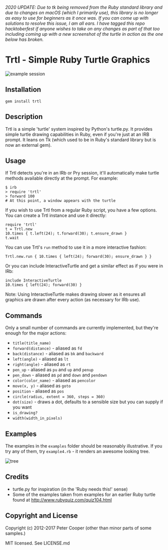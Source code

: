 *2020 UPDATE: Due to tk being removed from the Ruby standard library and due to changes on macOS (which I primarily use), this library is no longer as easy to use for beginners as it once was. If you can come up with solutions to resolve this issue, I am all ears. I have tagged this repo hacktoberfest if anyone wishes to take on any changes as part of that too including coming up with a new screenshot of the turtle in action as the one below has broken.*

# Trtl - Simple Ruby Turtle Graphics

![example session](http://no.gd/p/trtl-20120708-034138.jpg)

## Installation
    gem install trtl

## Description

Trtl is a simple 'turtle' system inspired by Python's turtle.py. It provides simple turtle drawing capabilities in Ruby, even if you're just at an IRB prompt. It leans on Tk (which used to be in Ruby's standard library but is now an external gem).

## Usage

If Trtl detects you're in an IRb or Pry session, it'll automatically make turtle
methods available directly at the prompt. For example:

    $ irb
    > require 'trtl'
    > forward 100
    # At this point, a window appears with the turtle

If you wish to use Trtl from a regular Ruby script, you have a few options. You
can create a Trtl instance and use it directly:

    require 'trtl'
    t = Trtl.new
    10.times { t.left(24); t.forward(30); t.ensure_drawn }
    t.wait

You can use Trtl's `run` method to use it in a more interactive fashion:

	Trtl.new.run { 10.times { left(24); forward(30); ensure_drawn } }

Or you can include InteractiveTurtle and get a similar effect as if you were in
IRb:

    include InteractiveTurtle
    10.times { left(24); forward(30) }

Note: Using InteractiveTurtle makes drawing slower as it ensures all graphics
are drawn after every action (as necessary for IRb use).

## Commands

Only a small number of commands are currently implemented, but they're enough for the major actions:

* `title(title_name)`
* `forward(distance)` - aliased as `fd`
* `back(distance)` - aliased as `bk` and `backward`
* `left(angle)` - aliased as `lt`
* `right(angle)` - aliased as `rt`
* `pen_up` - aliased as `pu` and `up` and `penup`
* `pen_down` - aliased as `pd` and `down` and `pendown`
* `color(color_name)` - aliased as `pencolor`
* `move(x, y)` - aliased as `goto`
* `position` - aliased as `pos`
* `circle(radius, extent = 360, steps = 360)`
* `dot(size)` - draws a dot, defaults to a sensible size but you can supply if you want
* `is_drawing?`
* `width(width_in_pixels)`

## Examples

The examples in the `examples` folder should be reasonably illustrative. If you
try any of them, try `example4.rb` - it renders an awesome looking tree.

![tree](http://no.gd/p/trtltree-20120708-035127.jpg)

## Credits

* turtle.py for inspiration (in the 'Ruby needs this!' sense)
* Some of the examples taken from examples for an earlier Ruby turtle found at http://www.rubyquiz.com/quiz104.html

## Copyright and License

Copyright (c) 2012-2017 Peter Cooper (other than minor parts of some samples.)

MIT licensed. See LICENSE.md
